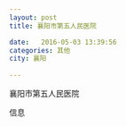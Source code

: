 ```yaml
--- 
layout: post 
title: 襄阳市第五人民医院

date:   2016-05-03 13:39:56 
categories: 其他  
city: 襄阳
  
--- 
```

   
襄阳市第五人民医院

信息

